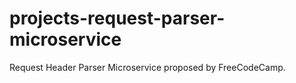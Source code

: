 # projects-request-parser-microservice
Request Header Parser Microservice proposed by FreeCodeCamp.
